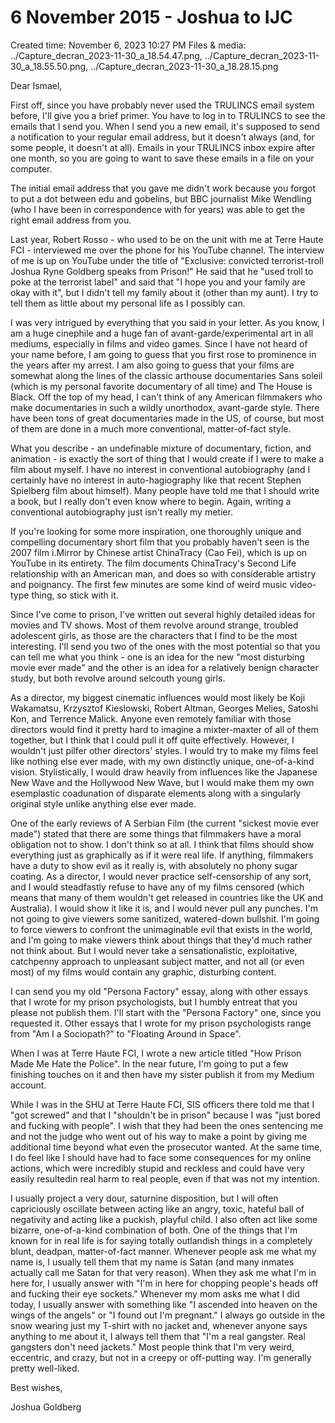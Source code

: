 # 6 November 2015 - Joshua to IJC

Created time: November 6, 2023 10:27 PM
Files & media: ../Capture_decran_2023-11-30_a_18.54.47.png, ../Capture_decran_2023-11-30_a_18.55.50.png, ../Capture_decran_2023-11-30_a_18.28.15.png

Dear Ismael,

First off, since you have probably never used the TRULINCS email system before, I'll give you a brief primer.  You have to log in to TRULINCS to see the emails that I send you.  When I send you a new email, it's supposed to send a notification to your regular email address, but it doesn't always (and, for some people, it doesn't at all).  Emails in your TRULINCS inbox expire after one month, so you are going to want to save these emails in a file on your computer.

The initial email address that you gave me didn't work because you forgot to put a dot between edu and gobelins, but BBC journalist Mike Wendling (who I have been in correspondence with for years) was able to get the right email address from you.

Last year, Robert Rosso - who used to be on the unit with me at Terre Haute FCI - interviewed me over the phone for his YouTube channel.  The interview of me is up on YouTube under the title of "Exclusive: convicted terrorist-troll Joshua Ryne Goldberg speaks from Prison!"  He said that he "used troll to poke at the terrorist label" and said that "I hope you and your family are okay with it", but I didn't tell my family about it (other than my aunt).  I try to tell them as little about my personal life as I possibly can.

I was very intrigued by everything that you said in your letter.  As you know, I am a huge cinephile and a huge fan of avant-garde/experimental art in all mediums, especially in films and video games.  Since I have not heard of your name before, I am going to guess that you first rose to prominence in the years after my arrest.  I am also going to guess that your films are somewhat along the lines of the classic arthouse documentaries Sans soleil (which is my personal favorite documentary of all time) and The House is Black.  Off the top of my head, I can't think of any American filmmakers who make documentaries in such a wildly unorthodox, avant-garde style.  There have been tons of great documentaries made in the US, of course, but most of them are done in a much more conventional, matter-of-fact style.

What you describe - an undefinable mixture of documentary, fiction, and animation - is exactly the sort of thing that I would create if I were to make a film about myself.  I have no interest in conventional autobiography (and I certainly have no interest in auto-hagiography like that recent Stephen Spielberg film about himself).  Many people have told me that I should write a book, but I really don't even know where to begin.  Again, writing a conventional autobiography just isn't really my metier.

If you're looking for some more inspiration, one thoroughly unique and compelling documentary short film that you probably haven't seen is the 2007 film i.Mirror by Chinese artist ChinaTracy (Cao Fei), which is up on YouTube in its entirety.  The film documents ChinaTracy's Second Life relationship with an American man, and does so with considerable artistry and poignancy.  The first few minutes are some kind of weird music video-type thing, so stick with it.

Since I've come to prison, I've written out several highly detailed ideas for movies and TV shows.  Most of them revolve around strange, troubled adolescent girls, as those are the characters that I find to be the most interesting.  I'll send you two of the ones with the most potential so that you can tell me what you think - one is an idea for the new "most disturbing movie ever made" and the other is an idea for a relatively benign character study, but both revolve around selcouth young girls.

As a director, my biggest cinematic influences would most likely be Koji Wakamatsu, Krzysztof Kieslowski, Robert Altman, Georges Melies, Satoshi Kon, and Terrence Malick.  Anyone even remotely familiar with those directors would find it pretty hard to imagine a mixter-maxter of all of them together, but I think that I could pull it off quite effectively.  However, I wouldn't just pilfer other directors' styles.  I would try to make my films feel like nothing else ever made, with my own distinctly unique, one-of-a-kind vision.  Stylistically, I would draw heavily from influences like the Japanese New Wave and the Hollywood New Wave, but I would make them my own esemplastic coadunation of disparate elements along with a singularly original style unlike anything else ever made.

One of the early reviews of A Serbian Film (the current "sickest movie ever made") stated that there are some things that filmmakers have a moral obligation not to show.  I don't think so at all.  I think that films should show everything just as graphically as if it were real life.  If anything, filmmakers have a duty to show evil as it really is, with absolutely no phony sugar coating.  As a director, I would never practice self-censorship of any sort, and I would steadfastly refuse to have any of my films censored (which means that many of them wouldn't get released in countries like the UK and Australia).  I would show it like it is, and I would never pull any punches.  I'm not going to give viewers some sanitized, watered-down bullshit.  I'm going to force viewers to confront the unimaginable evil that exists in the world, and I'm going to make viewers think about things that they'd much rather not think about.  But I would never take a sensationalistic, exploitative, catchpenny approach to unpleasant subject matter, and not all (or even most) of my films would contain any graphic, disturbing content.

I can send you my old "Persona Factory" essay, along with other essays that I wrote for my prison psychologists, but I humbly entreat that you please not publish them.  I'll start with the "Persona Factory" one, since you requested it.  Other essays that I wrote for my prison psychologists range from "Am I a Sociopath?" to "Floating Around in Space".

When I was at Terre Haute FCI, I wrote a new article titled "How Prison Made Me Hate the Police".  In the near future, I'm going to put a few finishing touches on it and then have my sister publish it from my Medium account.

While I was in the SHU at Terre Haute FCI, SIS officers there told me that I "got screwed" and that I "shouldn't be in prison" because I was "just bored and fucking with people".  I wish that they had been the ones sentencing me and not the judge who went out of his way to make a point by giving me additional time beyond what even the prosecutor wanted.  At the same time, I do feel like I should have had to face some consequences for my online actions, which were incredibly stupid and reckless and could have very easily resultedin real harm to real people, even if that was not my intention.

I usually project a very dour, saturnine disposition, but I will often capriciously oscillate between acting like an angry, toxic, hateful ball of negativity and acting like a puckish, playful child.  I also often act like some bizarre, one-of-a-kind combination of both.  One of the things that I'm known for in real life is for saying totally outlandish things in a completely blunt, deadpan, matter-of-fact manner.  Whenever people ask me what my name is, I usually tell them that my name is Satan (and many inmates actually call me Satan for that very reason).  When they ask me what I'm in here for, I usually answer with "I'm in here for chopping people's heads off and fucking their eye sockets."  Whenever my mom asks me what I did today, I usually answer with something like "I ascended into heaven on the wings of the angels" or "I found out I'm pregnant."  I always go outside in the snow wearing just my T-shirt with no jacket and, whenever anyone says anything to me about it, I always tell them that "I'm a real gangster.  Real gangsters don't need jackets."  Most people think that I'm very weird, eccentric, and crazy, but not in a creepy or off-putting way.  I'm generally pretty well-liked.

Best wishes,

Joshua Goldberg